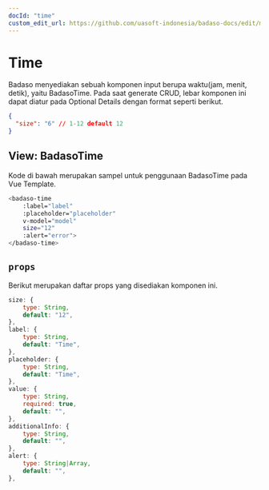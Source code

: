 ```yaml
---
docId: "time"
custom_edit_url: https://github.com/uasoft-indonesia/badaso-docs/edit/main/i18n/id/docusaurus-plugin-content-docs/current/components/time.md
---
```


# Time

Badaso menyediakan sebuah komponen input berupa waktu(jam, menit, detik), yaitu BadasoTime. Pada saat generate CRUD, lebar komponen ini dapat diatur pada Optional Details dengan format seperti berikut.

```json
{
  "size": "6" // 1-12 default 12
}
```

## View: BadasoTime

Kode di bawah merupakan sampel untuk penggunaan BadasoTime pada Vue Template.

```bash
<badaso-time
    :label="label"
    :placeholder="placeholder"
    v-model="model"
    size="12"
    :alert="error">
</badaso-time>
```

## `props`

Berikut merupakan daftar props yang disediakan komponen ini.

```js
size: {
    type: String,
    default: "12",
},
label: {
    type: String,
    default: "Time",
},
placeholder: {
    type: String,
    default: "Time",
},
value: {
    type: String,
    required: true,
    default: "",
},
additionalInfo: {
    type: String,
    default: "",
},
alert: {
    type: String|Array,
    default: "",
},
```

